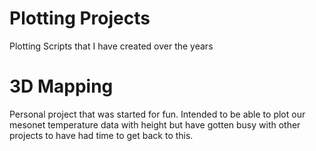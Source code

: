 # Plotting Projects
Plotting Scripts that I have created over the years

# 3D Mapping
Personal project that was started for fun. Intended to be able to plot our mesonet temperature data with height but have gotten busy with other projects to have had time to get back to this.
